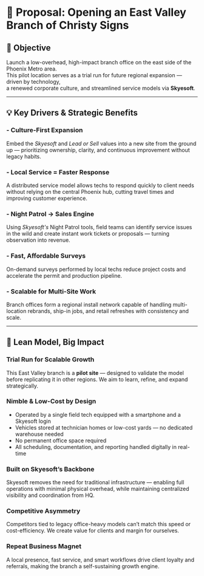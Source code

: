 # 📍 Proposal: Opening an East Valley Branch of Christy Signs

## 🎯 Objective
Launch a low-overhead, high-impact branch office on the east side of the Phoenix Metro area.  
This pilot location serves as a trial run for future regional expansion — driven by technology,  
a renewed corporate culture, and streamlined service models via **Skyesoft**.

---

## 💡 Key Drivers & Strategic Benefits

### - Culture-First Expansion
Embed the *Skyesoft* and *Lead or Sell* values into a new site from the ground up — prioritizing ownership, clarity, and continuous improvement without legacy habits.

### - Local Service = Faster Response
A distributed service model allows techs to respond quickly to client needs without relying on the central Phoenix hub, cutting travel times and improving customer experience.

### - Night Patrol → Sales Engine
Using *Skyesoft's* Night Patrol tools, field teams can identify service issues in the wild and create instant work tickets or proposals — turning observation into revenue.

### - Fast, Affordable Surveys
On-demand surveys performed by local techs reduce project costs and accelerate the permit and production pipeline.

### - Scalable for Multi-Site Work
Branch offices form a regional install network capable of handling multi-location rebrands, ship-in jobs, and retail refreshes with consistency and scale.

---

## 💸 Lean Model, Big Impact

### Trial Run for Scalable Growth
This East Valley branch is a **pilot site** — designed to validate the model before replicating it in other regions. We aim to learn, refine, and expand strategically.

### Nimble & Low-Cost by Design
- Operated by a single field tech equipped with a smartphone and a Skyesoft login  
- Vehicles stored at technician homes or low-cost yards — no dedicated warehouse needed  
- No permanent office space required  
- All scheduling, documentation, and reporting handled digitally in real-time

### Built on Skyesoft’s Backbone
Skyesoft removes the need for traditional infrastructure — enabling full operations with minimal physical overhead, while maintaining centralized visibility and coordination from HQ.

### Competitive Asymmetry
Competitors tied to legacy office-heavy models can’t match this speed or cost-efficiency. We create value for clients and margin for ourselves.

### Repeat Business Magnet
A local presence, fast service, and smart workflows drive client loyalty and referrals, making the branch a self-sustaining growth engine.
